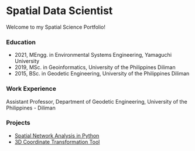 # Spatial Data Scientist
Welcome to my Spatial Science Portfolio!

### Education
- 2021, MEngg. in Environmental Systems Engineering, Yamaguchi University
- 2019, MSc. in Geoinformatics, University of the Philippines Diliman
- 2015, BSc. in Geodetic Engineering, University of the Philippines Diliman

### Work Experience
Assistant Professor, Department of Geodetic Engineering, University of the Philippines - Diliman

### Projects
- [Spatial Network Analysis in Python](https://colab.research.google.com/drive/1k8gulybnfOaysEsNAjY5KA-JoGKwCKsm#scrollTo=rH_j5fJNJ7-H)
- [3D Coordinate Transformation Tool](https://bgcarcellar.github.io/GE_127_Lab_7_Answers.html)
